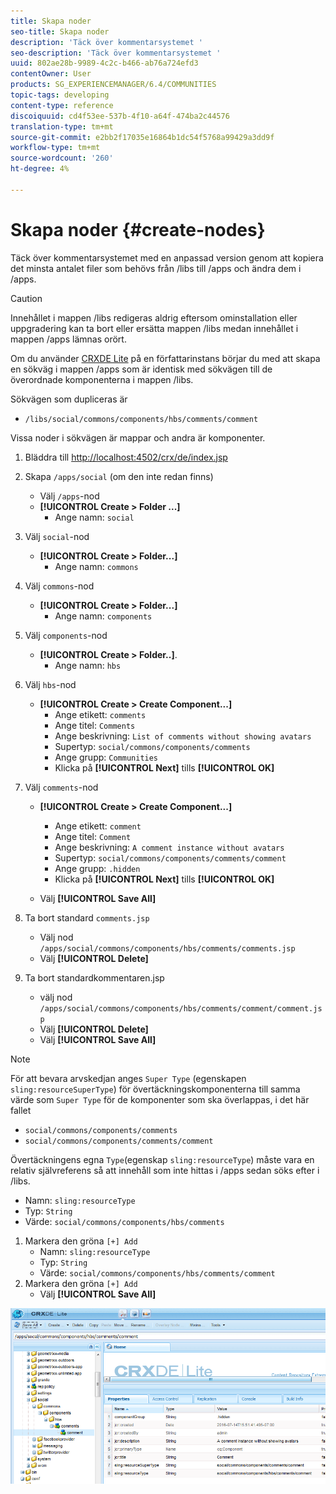 ```yaml
---
title: Skapa noder
seo-title: Skapa noder
description: 'Täck över kommentarsystemet '
seo-description: 'Täck över kommentarsystemet '
uuid: 802ae28b-9989-4c2c-b466-ab76a724efd3
contentOwner: User
products: SG_EXPERIENCEMANAGER/6.4/COMMUNITIES
topic-tags: developing
content-type: reference
discoiquuid: cd4f53ee-537b-4f10-a64f-474ba2c44576
translation-type: tm+mt
source-git-commit: e2bb2f17035e16864b1dc54f5768a99429a3dd9f
workflow-type: tm+mt
source-wordcount: '260'
ht-degree: 4%

---
```



# Skapa noder {#create-nodes}

Täck över kommentarsystemet med en anpassad version genom att kopiera det minsta antalet filer som behövs från /libs till /apps och ändra dem i /apps.

>[!CAUTION]
>
>Innehållet i mappen /libs redigeras aldrig eftersom ominstallation eller uppgradering kan ta bort eller ersätta mappen /libs medan innehållet i mappen /apps lämnas orört.

Om du använder [CRXDE Lite](../../help/sites-developing/developing-with-crxde-lite.md) på en författarinstans börjar du med att skapa en sökväg i mappen /apps som är identisk med sökvägen till de överordnade komponenterna i mappen /libs.

Sökvägen som dupliceras är

* `/libs/social/commons/components/hbs/comments/comment`

Vissa noder i sökvägen är mappar och andra är komponenter.

1. Bläddra till [http://localhost:4502/crx/de/index.jsp](http://localhost:4502/crx/de/index.jsp)
1. Skapa `/apps/social` (om den inte redan finns)
   * Välj `/apps`-nod
   * **[!UICONTROL Create > Folder ...]**
      * Ange namn: `social`
1. Välj `social`-nod
   * **[!UICONTROL Create > Folder...]**
      * Ange namn: `commons`
1. Välj `commons`-nod
   * **[!UICONTROL Create > Folder...]**
      * Ange namn: `components`
1. Välj `components`-nod
   * **[!UICONTROL Create > Folder..]**.
      * Ange namn: `hbs`
1. Välj `hbs`-nod
   * **[!UICONTROL Create > Create Component...]**
      * Ange etikett: `comments`
      * Ange titel: `Comments`
      * Ange beskrivning: `List of comments without showing avatars`
      * Supertyp: `social/commons/components/comments`
      * Ange grupp: `Communities`
      * Klicka på **[!UICONTROL Next]** tills **[!UICONTROL OK]**
1. Välj `comments`-nod

   * **[!UICONTROL Create > Create Component...]**

      * Ange etikett: `comment`
      * Ange titel: `Comment`
      * Ange beskrivning: `A comment instance without avatars`
      * Supertyp: `social/commons/components/comments/comment`
      * Ange grupp: `.hidden`
      * Klicka på **[!UICONTROL Next]** tills **[!UICONTROL OK]**
   * Välj **[!UICONTROL Save All]**
1. Ta bort standard `comments.jsp`
   * Välj nod `/apps/social/commons/components/hbs/comments/comments.jsp`
   * Välj **[!UICONTROL Delete]**
1. Ta bort standardkommentaren.jsp
   * välj nod `/apps/social/commons/components/hbs/comments/comment/comment.jsp`
   * Välj **[!UICONTROL Delete]**
   * Välj **[!UICONTROL Save All]**

>[!NOTE]
>
>För att bevara arvskedjan anges `Super Type` (egenskapen `sling:resourceSuperType`) för övertäckningskomponenterna till samma värde som `Super Type` för de komponenter som ska överlappas, i det här fallet
>
>* `social/commons/components/comments`
>* `social/commons/components/comments/comment`

>



Övertäckningens egna `Type`(egenskap `sling:resourceType`) måste vara en relativ självreferens så att innehåll som inte hittas i /apps sedan söks efter i /libs.
* Namn: `sling:resourceType`
* Typ: `String`
* Värde: `social/commons/components/hbs/comments`

1. Markera den gröna `[+] Add`
   * Namn: `sling:resourceType`
   * Typ: `String`
   * Värde: `social/commons/components/hbs/comments/comment`
1. Markera den gröna `[+] Add`
   * Välj **[!UICONTROL Save All]**

![chlimage_1-4](assets/chlimage_1-4.png)

